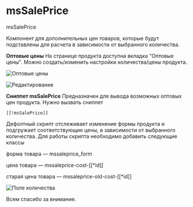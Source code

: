 # msSalePrice
msSalePrice

Компонент для дополнительных цен товаров, которые будут подставлены для расчета в зависимости от выбранного количества.

**Оптовые цены**
На странице продукта доступна вкладка "Оптовые цены". Можно создать/изменить настройки количества/цены продукта.

![Оптовые цены](https://file.modx.pro/files/7/a/0/7a02cd74733318595bf06511e9ffb96f.png)

![Редактирование](https://file.modx.pro/files/a/3/4/a342a53328fcbee4cc9336901e232787.png)

**Сниппет msSalePrice**
Предназначен для вывода возможных оптовых цен продукта. Нужно вызвать сниппет

`[[!msSalePrice]]`

Дефолтный скрипт отслеживает изменение формы продукта и подгружает соответствующие цены, в зависимости от выбранного количества.
Для работы скрипта необходимо добавить следующие классы

форма товара — mssaleprice_form

цена товара — mssaleprice-cost-[[\*id]]

старая цена товара — mssaleprice-old-cost-[[\*id]]

![Поле количества](https://file.modx.pro/files/9/b/7/9b7cb346817b3e8e8a15075c7cfe31ee.png)

Всем спасибо за внимание.
